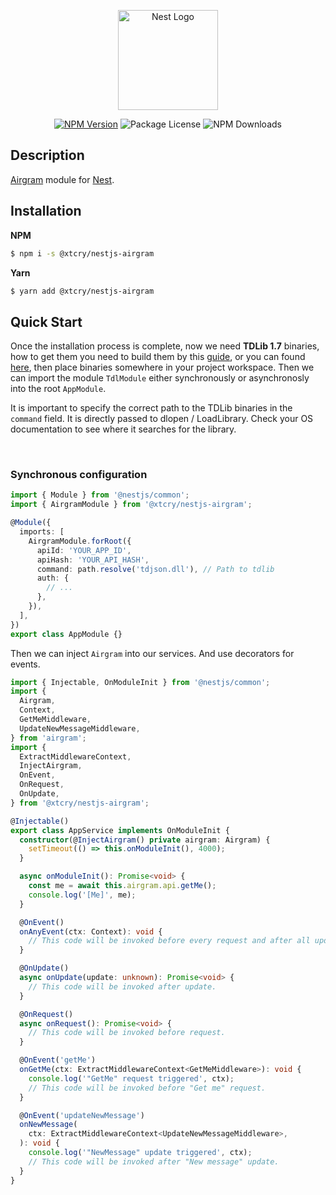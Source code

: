 <p align="center">
    <a href="http://nestjs.com/" target="blank"><img src="https://nestjs.com/img/logo_text.svg" width="160" alt="Nest Logo" /></a>
</p>

<p align="center">
    <a href="https://www.npmjs.com/package/@xtcry/nestjs-airgram"><img src="https://img.shields.io/npm/v/@xtcry/nestjs-airgram.svg" alt="NPM Version" /></a>
    <img src="https://img.shields.io/npm/l/@xtcry/nestjs-airgram.svg" alt="Package License" />
    <img src="https://img.shields.io/npm/dm/@xtcry/nestjs-airgram.svg" alt="NPM Downloads" />
</p>

## Description

[Airgram](https://github.com/airgram/airgram) module for [Nest](https://github.com/nestjs/nest).

## Installation

**NPM**
```bash
$ npm i -s @xtcry/nestjs-airgram
```

**Yarn**
```bash
$ yarn add @xtcry/nestjs-airgram
```

## Quick Start
Once the installation process is complete, now we need **TDLib 1.7** binaries, how to get them you need to build them by this [guide](https://github.com/tdlib/td#building), or you can found [here](https://github.com/Bannerets/tdl#installation),
then place binaries somewhere in your project workspace. Then we can import the module `TdlModule` either synchronously or asynchronosly into the root `AppModule`.

It is important to specify the correct path to the TDLib binaries in the `command` field.
It is directly passed to dlopen / LoadLibrary. Check your OS documentation to see where it searches for the library.

&nbsp;

### Synchronous configuration
```typescript
import { Module } from '@nestjs/common';
import { AirgramModule } from '@xtcry/nestjs-airgram';

@Module({
  imports: [
    AirgramModule.forRoot({
      apiId: 'YOUR_APP_ID',
      apiHash: 'YOUR_API_HASH',
      command: path.resolve('tdjson.dll'), // Path to tdlib
      auth: {
        // ...
      },
    }),
  ],
})
export class AppModule {}
```

Then we can inject `Airgram` into our services. And use decorators for events.

```typescript
import { Injectable, OnModuleInit } from '@nestjs/common';
import {
  Airgram,
  Context,
  GetMeMiddleware,
  UpdateNewMessageMiddleware,
} from 'airgram';
import {
  ExtractMiddlewareContext,
  InjectAirgram,
  OnEvent,
  OnRequest,
  OnUpdate,
} from '@xtcry/nestjs-airgram';

@Injectable()
export class AppService implements OnModuleInit {
  constructor(@InjectAirgram() private airgram: Airgram) {
    setTimeout(() => this.onModuleInit(), 4000);
  }

  async onModuleInit(): Promise<void> {
    const me = await this.airgram.api.getMe();
    console.log('[Me]', me);
  }

  @OnEvent()
  onAnyEvent(ctx: Context): void {
    // This code will be invoked before every request and after all updates.
  }

  @OnUpdate()
  async onUpdate(update: unknown): Promise<void> {
    // This code will be invoked after update.
  }

  @OnRequest()
  async onRequest(): Promise<void> {
    // This code will be invoked before request.
  }

  @OnEvent('getMe')
  onGetMe(ctx: ExtractMiddlewareContext<GetMeMiddleware>): void {
    console.log('"GetMe" request triggered', ctx);
    // This code will be invoked before "Get me" request.
  }

  @OnEvent('updateNewMessage')
  onNewMessage(
    ctx: ExtractMiddlewareContext<UpdateNewMessageMiddleware>,
  ): void {
    console.log('"NewMessage" update triggered', ctx);
    // This code will be invoked after "New message" update.
  }
}
```
